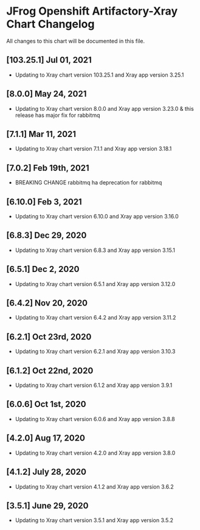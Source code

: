 # JFrog  Openshift Artifactory-Xray Chart Changelog
All changes to this chart will be documented in this file.

## [103.25.1] Jul 01, 2021
* Updating to Xray chart version 103.25.1 and Xray app version 3.25.1

## [8.0.0] May 24, 2021
* Updating to Xray chart version 8.0.0 and Xray app version 3.23.0 & this release has major fix for rabbitmq

## [7.1.1] Mar 11, 2021
* Updating to Xray chart version 7.1.1 and Xray app version 3.18.1

## [7.0.2] Feb 19th, 2021
* BREAKING CHANGE rabbitmq ha deprecation for rabbitmq

## [6.10.0] Feb 3, 2021
* Updating to Xray chart version 6.10.0 and Xray app version 3.16.0

## [6.8.3] Dec 29, 2020
* Updating to Xray chart version 6.8.3 and Xray app version 3.15.1

## [6.5.1] Dec 2, 2020
* Updating to Xray chart version 6.5.1 and Xray app version 3.12.0

## [6.4.2] Nov 20, 2020
* Updating to Xray chart version 6.4.2 and Xray app version 3.11.2

## [6.2.1] Oct 23rd, 2020
* Updating to Xray chart version 6.2.1 and Xray app version 3.10.3

## [6.1.2] Oct 22nd, 2020
* Updating to Xray chart version 6.1.2 and Xray app version 3.9.1

## [6.0.6] Oct 1st, 2020
* Updating to Xray chart version 6.0.6 and Xray app version 3.8.8

## [4.2.0] Aug 17, 2020
* Updating to Xray chart version 4.2.0 and Xray app version 3.8.0

## [4.1.2] July 28, 2020
* Updating to Xray chart version 4.1.2 and Xray app version 3.6.2

## [3.5.1] June 29, 2020
* Updating to Xray chart version 3.5.1 and Xray app version 3.5.2
